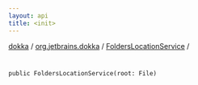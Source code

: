 ```yaml
---
layout: api
title: <init>
---
```

[dokka](../../index.html) / [org.jetbrains.dokka](../index.html) / [FoldersLocationService](index.html) / [<init>](_init_.html)


# <init>


```
public FoldersLocationService(root: File)
```
